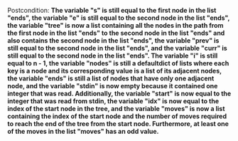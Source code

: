 Postcondition: **The variable "s" is still equal to the first node in the list "ends", the variable "e" is still equal to the second node in the list "ends", the variable "tree" is now a list containing all the nodes in the path from the first node in the list "ends" to the second node in the list "ends" and also contains the second node in the list "ends", the variable "prev" is still equal to the second node in the list "ends", and the variable "curr" is still equal to the second node in the list "ends". The variable "i" is still equal to n - 1, the variable "nodes" is still a defaultdict of lists where each key is a node and its corresponding value is a list of its adjacent nodes, the variable "ends" is still a list of nodes that have only one adjacent node, and the variable "stdin" is now empty because it contained one integer that was read. Additionally, the variable "start" is now equal to the integer that was read from stdin, the variable "idx" is now equal to the index of the start node in the tree, and the variable "moves" is now a list containing the index of the start node and the number of moves required to reach the end of the tree from the start node. Furthermore, at least one of the moves in the list "moves" has an odd value.**